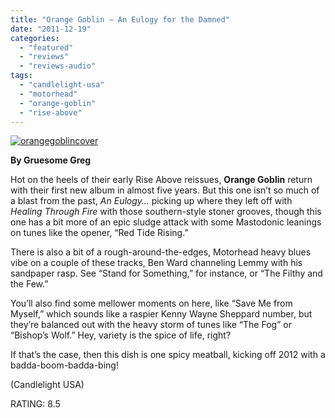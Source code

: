 ```yaml
---
title: "Orange Goblin – An Eulogy for the Damned"
date: "2011-12-19"
categories: 
  - "featured"
  - "reviews"
  - "reviews-audio"
tags: 
  - "candlelight-usa"
  - "motorhead"
  - "orange-goblin"
  - "rise-above"
---
```


[![](http://www.hellbound.ca/wp-content/uploads/2011/12/orangegoblincover.jpg "orangegoblincover")](http://www.hellbound.ca/wp-content/uploads/2011/12/orangegoblincover.jpg)

**By Gruesome Greg**

Hot on the heels of their early Rise Above reissues, **Orange Goblin** return with their first new album in almost five years. But this one isn’t so much of a blast from the past, _An Eulogy…_ picking up where they left off with _Healing Through Fire_ with those southern-style stoner grooves, though this one has a bit more of an epic sludge attack with some Mastodonic leanings on tunes like the opener, “Red Tide Rising.”

There is also a bit of a rough-around-the-edges, Motorhead heavy blues vibe on a couple of these tracks, Ben Ward channeling Lemmy with his sandpaper rasp. See “Stand for Something,” for instance, or “The Filthy and the Few.”

You’ll also find some mellower moments on here, like “Save Me from Myself,” which sounds like a raspier Kenny Wayne Sheppard number, but they’re balanced out with the heavy storm of tunes like “The Fog” or “Bishop’s Wolf.” Hey, variety is the spice of life, right?

If that’s the case, then this dish is one spicy meatball, kicking off 2012 with a badda-boom-badda-bing!

(Candlelight USA)

RATING: 8.5
